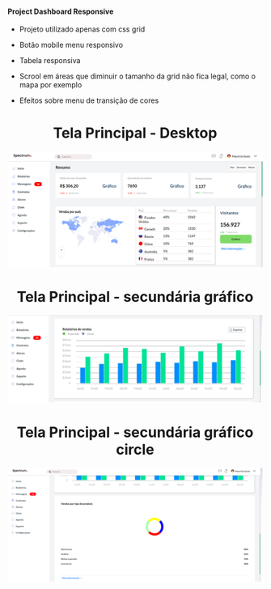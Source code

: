 #### Project Dashboard Responsive

+ Projeto utilizado apenas com css grid

+ Botão mobile menu responsivo

+ Tabela responsiva 

+ Scrool em áreas que diminuir o tamanho da grid não fica legal, como o mapa por exemplo

+ Efeitos sobre menu de transição de cores

 <h1 align="center">Tela Principal - Desktop</h1>

 <p align="center">
  <img src="home/assets/screen_main.png" width="600px">
 </p>

  <h1 align="center">Tela Principal - secundária gráfico</h1>

 <p align="center">
  <img src="home/assets/map.png" width="600px">
 </p>

  <h1 align="center">Tela Principal - secundária gráfico circle</h1>

 <p align="center">
  <img src="home/assets/product_map.png" width="600px">
 </p>